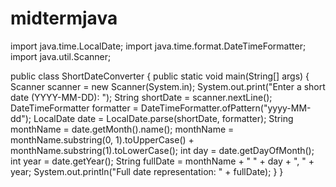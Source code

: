 # midtermjava
import java.time.LocalDate;
import java.time.format.DateTimeFormatter;
import java.util.Scanner;

public class ShortDateConverter {
    public static void main(String[] args) {
        Scanner scanner = new Scanner(System.in);
        System.out.print("Enter a short date (YYYY-MM-DD): ");
        String shortDate = scanner.nextLine();
        DateTimeFormatter formatter = DateTimeFormatter.ofPattern("yyyy-MM-dd");
        LocalDate date = LocalDate.parse(shortDate, formatter);
        String monthName = date.getMonth().name();
        monthName = monthName.substring(0, 1).toUpperCase() + monthName.substring(1).toLowerCase();
        int day = date.getDayOfMonth();
        int year = date.getYear();
        String fullDate = monthName + " " + day + ", " + year;
        System.out.println("Full date representation: " + fullDate);
    }
}
